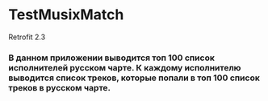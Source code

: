 # TestMusixMatch
Retrofit 2.3
### В данном приложении выводится топ 100 список исполнителей русском чарте. К каждому исполнителю выводится список треков, которые попали в топ 100 список треков в русском чарте.

